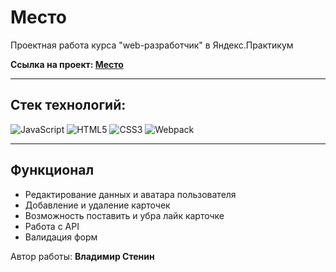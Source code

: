 # **Место**

Проектная работа курса "web-разработчик" в Яндекс.Практикум

**Ссылка на проект: [Место](https://v0vansky.github.io/mesto/dist/index.html)**

---

## Стек технологий:

![JavaScript](https://img.shields.io/badge/-JavaScript-090909?style=for-the-badge&logo=JavaScript)
![HTML5](https://img.shields.io/badge/-HTML5-090909?style=for-the-badge&logo=HTML5)
![CSS3](https://img.shields.io/badge/-CSS3-090909?style=for-the-badge&logo=CSS3)
![Webpack](https://img.shields.io/badge/-Webpack-090909?style=for-the-badge&logo=Webpack)

---

## Функционал

- Редактирование данных и аватара пользователя
- Добавление и удаление карточек
- Возможность поставить и убра лайк карточке
- Работа с API
- Валидация форм

Автор работы: **Владимир Стенин**
